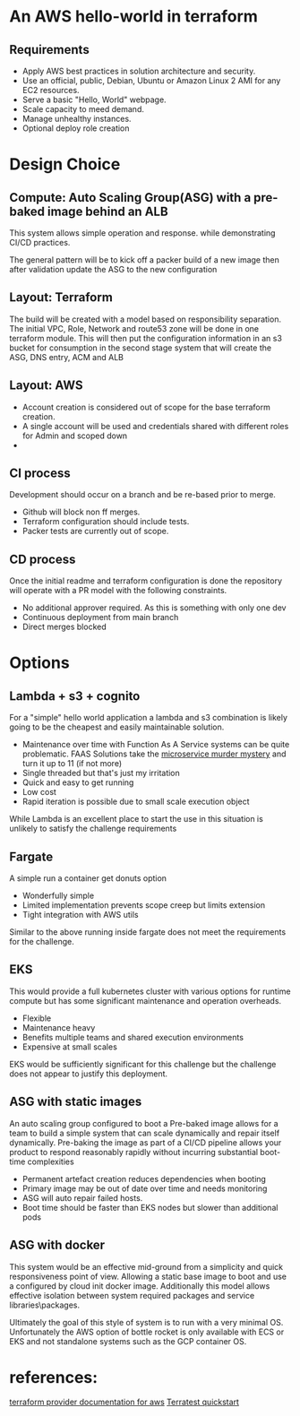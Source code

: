 # An AWS hello-world in terraform


## Requirements

- Apply AWS best practices in solution architecture and security.
- Use an official, public, Debian, Ubuntu or Amazon Linux 2 AMI for any EC2 resources.
- Serve a basic "Hello, World" webpage.
- Scale capacity to meed demand.
- Manage unhealthy instances.
- Optional deploy role creation

# Design Choice

## Compute: Auto Scaling Group(ASG) with a pre-baked image behind an ALB

This system allows simple operation and response. while demonstrating CI/CD practices.

The general pattern will be to kick off a packer build of a new image then after validation update the ASG to the new configuration

## Layout: Terraform

The build will be created with a model based on responsibility separation.
The initial VPC, Role, Network and route53 zone will be done in one terraform module. This will then put the configuration information in an s3 bucket for consumption in the second stage system that will create the ASG, DNS entry, ACM and ALB

## Layout: AWS

- Account creation is considered out of scope for the base terraform creation.
- A single account will be used and credentials shared with different roles for Admin and scoped down
- 

## CI process

Development should occur on a branch and be re-based prior to merge.

- Github will block non ff merges.
- Terraform configuration should include tests.
- Packer tests are currently out of scope.


## CD process

Once the initial readme and terraform configuration is done the repository will operate with a PR model with the following constraints.

- No additional approver required. As this is something with only one dev
- Continuous deployment from main branch
- Direct merges blocked

# Options


## Lambda + s3 + cognito

For a "simple" hello world application a lambda and s3 combination is likely going to be the cheapest and easily maintainable solution.

- Maintenance over time with Function As A Service systems can be quite problematic. FAAS Solutions take the [microservice murder mystery](https://twitter.com/honest_update/status/651897353889259520?lang=en) and turn it up to 11 (if not more)
- Single threaded but that's just my irritation
- Quick and easy to get running
- Low cost
- Rapid iteration is possible due to small scale execution object

While Lambda is an excellent place to start the use in this situation is unlikely to satisfy the challenge requirements

## Fargate

A simple run a container get donuts option

- Wonderfully simple
- Limited implementation prevents scope creep but limits extension
- Tight integration with AWS utils

Similar to the above running inside fargate does not meet the requirements for the challenge.

## EKS

This would provide a full kubernetes cluster with various options for runtime compute but has some significant maintenance and operation overheads.

- Flexible
- Maintenance heavy
- Benefits multiple teams and shared execution environments
- Expensive at small scales

EKS would be sufficiently significant for this challenge but the challenge does not appear to justify this deployment.


## ASG with static images

An auto scaling group configured to boot a Pre-baked image allows for a team to build a simple system that can scale dynamically and repair itself dynamically. Pre-baking the image as part of a CI/CD pipeline allows your product to respond reasonably rapidly without incurring substantial boot-time complexities

- Permanent artefact creation reduces dependencies when booting
- Primary image may be out of date over time and needs monitoring
- ASG will auto repair failed hosts.
- Boot time should be faster than EKS nodes but slower than additional pods


## ASG with docker

This system would be an effective mid-ground from a simplicity and quick responsiveness point of view. Allowing a static base image to boot and use a configured by cloud init docker image. Additionally this model allows effective isolation between system required packages and service libraries\packages.

Ultimately the goal of this style of system is to run with a very minimal OS. Unfortunately the AWS option of bottle rocket is only available with ECS or EKS and not standalone systems such as the GCP container OS.



# references:

[terraform provider documentation for aws](https://registry.terraform.io/providers/hashicorp/aws/latest/docs)
[Terratest quickstart](https://terratest.gruntwork.io/docs/getting-started/quick-start/#example-2-terraform-and-aws)